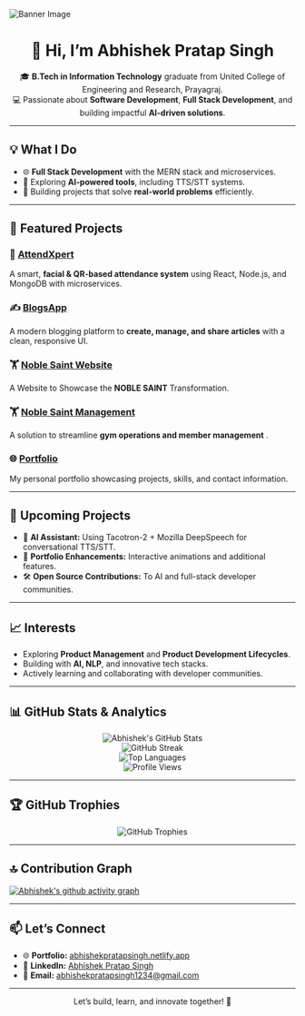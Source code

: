 ![Banner Image](https://camo.githubusercontent.com/9aa127e4ccc6105c73df89829816ebb18c2d629394b2ea8c8873a59a3af1cc71/68747470733a2f2f6d69722d73332d63646e2d63662e626568616e63652e6e65742f70726f6a6563745f6d6f64756c65732f6d61785f313230302f37393733313536383039373539392e356235306263613437373733352e6a7067)

<h1 align="center">👋 Hi, I’m Abhishek Pratap Singh</h1>

<p align="center">
🎓 <b>B.Tech in Information Technology</b> graduate from United College of Engineering and Research, Prayagraj.<br>
💻 Passionate about <b>Software Development</b>, <b>Full Stack Development</b>, and building impactful <b>AI-driven solutions</b>.
</p>

---

## 💡 What I Do

- 🌐 **Full Stack Development** with the MERN stack and microservices.
- 🤖 Exploring **AI-powered tools**, including TTS/STT systems.
- 🎨 Building projects that solve **real-world problems** efficiently.

---

## 🔭 Featured Projects

### 🚀 [AttendXpert](https://github.com/abhishekpratapsinghbeter/AttendXpert)
A smart, **facial & QR-based attendance system** using React, Node.js, and MongoDB with microservices.

### ✍️ [BlogsApp](https://github.com/abhishekpratapsinghbeter/BlogsApp)
A modern blogging platform to **create, manage, and share articles** with a clean, responsive UI.

### 🏋️ [Noble Saint Website](https://github.com/abhishekpratapsinghbeter/Noble-Saint-Website)
A Website to Showcase the **NOBLE SAINT** Transformation.

### 🏋️ [Noble Saint Management](https://github.com/abhishekpratapsinghbeter/MERN-Stack/tree/main/Noble-saint-management)
A solution to streamline **gym operations and member management** .  

### 🌐 [Portfolio](https://abhishekpratapsingh.netlify.app/)
My personal portfolio showcasing projects, skills, and contact information.

---

## 🚧 Upcoming Projects

- 🤖 **AI Assistant:** Using Tacotron-2 + Mozilla DeepSpeech for conversational TTS/STT.
- 🚀 **Portfolio Enhancements:** Interactive animations and additional features.
- 🛠️ **Open Source Contributions:** To AI and full-stack developer communities.

---

## 📈 Interests

- Exploring **Product Management** and **Product Development Lifecycles**.
- Building with **AI, NLP**, and innovative tech stacks.
- Actively learning and collaborating with developer communities.

---

## 📊 GitHub Stats & Analytics

<p align="center">
  <img src="https://github-readme-stats.vercel.app/api?username=abhishekpratapsinghbeter&show_icons=true&theme=radical" alt="Abhishek's GitHub Stats" />
  <br/>
  <img src="https://github-readme-streak-stats.herokuapp.com?user=abhishekpratapsinghbeter&theme=dark&card_width=555&card_height=225" alt="GitHub Streak" />
  <br/>
  <img src="https://github-readme-stats.vercel.app/api/top-langs/?username=abhishekpratapsinghbeter&layout=compact&theme=radical" alt="Top Languages" />
  <br/>
  <img src="https://komarev.com/ghpvc/?username=abhishekpratapsinghbeter&color=blueviolet" alt="Profile Views" />
</p>

---

## 🏆 GitHub Trophies

<p align="center">
  <img src="https://github-profile-trophy.vercel.app/?username=abhishekpratapsinghbeter&theme=radical&no-frame=false&no-bg=false&margin-w=4" alt="GitHub Trophies" />
</p>

---

## 🔝 Contribution Graph

[![Abhishek's github activity graph](https://github-readme-activity-graph.vercel.app/graph?username=abhishekpratapsinghbeter&bg_color=000000&color=0fb37c&line=0fb37c&point=0fb37c&area=true&hide_border=true)](https://github.com/abhishekpratapsinghbeter/github-readme-activity-graph)

---

## 📫 Let’s Connect

- 🌐 **Portfolio:** [abhishekpratapsingh.netlify.app](https://abhishekpratapsingh.netlify.app/)
- 💼 **LinkedIn:** [Abhishek Pratap Singh](https://www.linkedin.com/in/abhishek-pratap-singh-88523a207)
- 📧 **Email:** [abhishekpratapsingh1234@gmail.com](mailto:abhishekpratapsingh1234@gmail.com)

---

<p align="center">
  Let’s build, learn, and innovate together! 🚀
</p>
